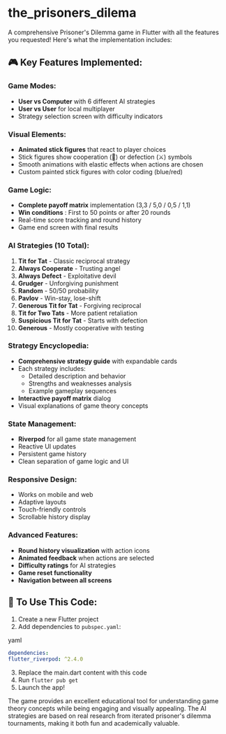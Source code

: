 # the_prisoners_dilema


A comprehensive Prisoner's Dilemma game in Flutter with all the features you requested! Here's what the implementation includes:

## 🎮 **Key Features Implemented:**

### **Game Modes:**

* **User vs Computer** with 6 different AI strategies
* **User vs User** for local multiplayer
* Strategy selection screen with difficulty indicators

### **Visual Elements:**

* **Animated stick figures** that react to player choices
* Stick figures show cooperation (🤝) or defection (⚔️) symbols
* Smooth animations with elastic effects when actions are chosen
* Custom painted stick figures with color coding (blue/red)

### **Game Logic:**

* **Complete payoff matrix** implementation (3,3 / 5,0 / 0,5 / 1,1)
* **Win conditions** : First to 50 points or after 20 rounds
* Real-time score tracking and round history
* Game end screen with final results

### **AI Strategies (10 Total):**

1. **Tit for Tat** - Classic reciprocal strategy
2. **Always Cooperate** - Trusting angel
3. **Always Defect** - Exploitative devil
4. **Grudger** - Unforgiving punishment
5. **Random** - 50/50 probability
6. **Pavlov** - Win-stay, lose-shift
7. **Generous Tit for Tat** - Forgiving reciprocal
8. **Tit for Two Tats** - More patient retaliation
9. **Suspicious Tit for Tat** - Starts with defection
10. **Generous** - Mostly cooperative with testing

### **Strategy Encyclopedia:**

* **Comprehensive strategy guide** with expandable cards
* Each strategy includes:
  * Detailed description and behavior
  * Strengths and weaknesses analysis
  * Example gameplay sequences
* **Interactive payoff matrix** dialog
* Visual explanations of game theory concepts

### **State Management:**

* **Riverpod** for all game state management
* Reactive UI updates
* Persistent game history
* Clean separation of game logic and UI

### **Responsive Design:**

* Works on mobile and web
* Adaptive layouts
* Touch-friendly controls
* Scrollable history display

### **Advanced Features:**

* **Round history visualization** with action icons
* **Animated feedback** when actions are selected
* **Difficulty ratings** for AI strategies
* **Game reset functionality**
* **Navigation between all screens**

## 🚀 **To Use This Code:**

1. Create a new Flutter project
2. Add dependencies to `pubspec.yaml`:

yaml

```yaml
dependencies:
flutter_riverpod: ^2.4.0
```

3. Replace the main.dart content with this code
4. Run `flutter pub get`
5. Launch the app!

The game provides an excellent educational tool for understanding game theory concepts while being engaging and visually appealing. The AI strategies are based on real research from iterated prisoner's dilemma tournaments, making it both fun and academically valuable.
